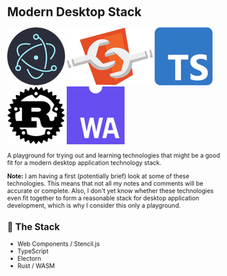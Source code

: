 # Modern Desktop Stack
![Electron](./images/electron-logo.png) ![Web Components](./images/web-components-logo.png) ![TypeScript](./images/typescript-logo.png) ![Rust](./images/rust-logo.png) ![WASM](./images/wasm-logo.png)

A playground for trying out and learning technologies that might be a good fit for a modern desktop application technology stack. 

**Note:** I am having a first (potentially brief) look at some of these technologies. This means that not all my notes and comments will be accurate or complete. Also, I don't yet know whether these technologies even fit together to form a reasonable stack for desktop application development, which is why I consider this only a playground.

## 🥞 The Stack
- Web Components / Stencil.js
- TypeScript
- Electorn
- Rust / WASM